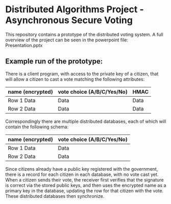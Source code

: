 # Distributed Algorithms Project - Asynchronous Secure Voting

This repository contains a prototype of the distributed voting system. A full overview of the project can be seen in the powerpoint file: Presentation.pptx

## Example run of the prototype:

There is a client program, with access to the private key of a citizen, that will allow a citizen to cast a vote matching the following attributes:

| name (encrypted) | vote choice (A/B/C/Yes/No) | HMAC |
|------------|------------|------------|
| Row 1 Data | Data       | Data       |
| Row 2 Data | Data       | Data       |

Correspondingly there are multiple distributed databases, each of which will contain the following schema:

| name (encrypted) | vote choice (A/B/C/Yes/No) |
|------------|------------|
| Row 1 Data | Data       |
| Row 2 Data | Data       |

Since citizens already have a public key registered with the government, there is a record for each citizen in each database, with no vote cast yet. When a citizen sends their vote, the receiver first verifies that the signature is correct via the stored public keys, and then uses the encrypted name as a primary key in the database, updating the row for that citizen with the vote. These distributed databases then synchronize.